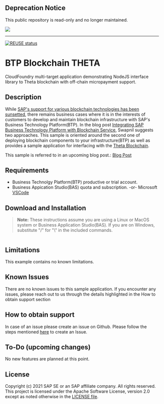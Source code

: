 ## Deprecation Notice

This public repository is read-only and no longer maintained.

![](https://img.shields.io/badge/STATUS-NOT%20CURRENTLY%20MAINTAINED-red.svg?longCache=true&style=flat)

---
[![REUSE status](https://api.reuse.software/badge/github.com/SAP-samples/btp-blockchain-theta)](https://api.reuse.software/info/github.com/SAP-samples/btp-blockchain-theta)

# BTP Blockchain THETA
CloudFoundry multi-target application demonstrating NodeJS interface library to Theta blockchain with off-chain micropayment support.

## Description

While [SAP's support for various blockchain technologies has been sunsetted](https://blogs.sap.com/2020/08/19/sunset-of-all-multichain-and-quorum-services-on-the-sap-cloud-platform/), there remains business cases where it is in the interests of customers to develop and maintain blockchain infrastructure with SAP's Business Technology Platform(BTP).  In the blog post [Integrating SAP Business Technology Platform with Blockchain Service](https://blogs.sap.com/2021/02/09/integrating-sap-business-technology-platform-with-blockchain-service/), Swapnil suggests two approaches.  This sample is oriented around the second one of deploying blockchain components to your infrastructure(BTP) as well as provides a sample application for interfacing with the [Theta Blockchain](https://www.thetatoken.org/).

This sample is referred to in an upcoming blog post.: [Blog Post](https://people.sap.com/andrew.lunde#content:blogposts)

## Requirements

- Business Technolgy Platform(BTP) productive or trial account.
- Business Appication Studio(BAS) quota and subscription. -or- Microsoft [VSCode](https://code.visualstudio.com/)


## Download and Installation

>  **Note:**  These instructions assume you are using a Linux or MacOS system or Business Application Studio(BAS).  If you are on Windows, substitute "/" for "\\" in the included commands.

```
```


## Limitations

This example contains no known limitations.

## Known Issues

There are no known issues to this sample application. If you encounter any issues, please reach out to us through the details highlighted in the How to obtain support section

## How to obtain support

In case of an issue please create an issue on Github.
Please follow the steps mentioned [here](https://help.github.com/articles/creating-an-issue/) to create an Issue.

## To-Do (upcoming changes)

No new features are planned at this point.

## License
Copyright (c) 2021 SAP SE or an SAP affiliate company. All rights reserved. This project is licensed under the Apache Software License, version 2.0 except as noted otherwise in the [LICENSE file](LICENSES/Apache-2.0.txt).
